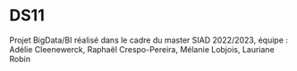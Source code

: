 # DS11
Projet BigData/BI réalisé dans le cadre du master SIAD 2022/2023, équipe : Adélie Cleenewerck, Raphaël Crespo-Pereira, Mélanie Lobjois, Lauriane Robin
